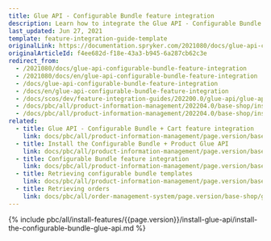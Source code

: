 ```yaml
---
title: Glue API - Configurable Bundle feature integration
description: Learn how to integrate the Glue API - Configurable Bundle feature into a Spryker project.
last_updated: Jun 27, 2021
template: feature-integration-guide-template
originalLink: https://documentation.spryker.com/2021080/docs/glue-api-configurable-bundle-feature-integration
originalArticleId: f4ee682d-f18e-43a3-b945-6a287cb62c3e
redirect_from:
  - /2021080/docs/glue-api-configurable-bundle-feature-integration
  - /2021080/docs/en/glue-api-configurable-bundle-feature-integration
  - /docs/glue-api-configurable-bundle-feature-integration
  - /docs/en/glue-api-configurable-bundle-feature-integration
  - /docs/scos/dev/feature-integration-guides/202200.0/glue-api/glue-api-configurable-bundle-cart-feature-integration.html
  - /docs/pbc/all/product-information-management/202204.0/base-shop/install-and-upgrade/install-glue-api/install-the-configurable-bundle-glue-api.html
  - /docs/pbc/all/product-information-management/202204.0/base-shop/install-and-upgrade/install-glue-api/install-the-configurable-bundle-product-glue-api.html
related:
  - title: Glue API - Configurable Bundle + Cart feature integration
    link: docs/pbc/all/product-information-management/page.version/base-shop/install-and-upgrade/install-glue-api/install-the-configurable-bundle-glue-api.html
  - title: Install the Configurable Bundle + Product Glue API
    link: docs/pbc/all/product-information-management/page.version/base-shop/install-and-upgrade/install-glue-api/install-the-configurable-bundle-product-glue-api.html
  - title: Configurable Bundle feature integration
    link: docs/pbc/all/product-information-management/page.version/base-shop/install-and-upgrade/install-features/install-the-configurable-bundle-feature.html
  - title: Retrieving configurable bundle templates
    link: docs/pbc/all/product-information-management/page.version/base-shop/manage-using-glue-api/glue-api-retrieve-configurable-bundle-templates.html
  - title: Retrieving orders
    link: docs/pbc/all/order-management-system/page.version/base-shop/glue-api-retrieve-orders.html
---
```


{% include pbc/all/install-features/{{page.version}}/install-glue-api/install-the-configurable-bundle-glue-api.md %} <!-- To edit, see /_includes/pbc/all/install-features/202311.0/install-glue-api/install-the-configurable-bundle-glue-api.md -->
